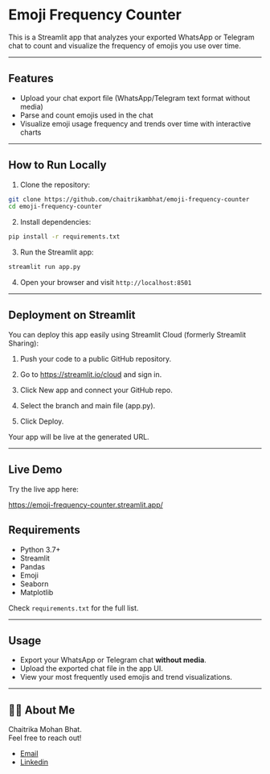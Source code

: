 
# Emoji Frequency Counter

This is a Streamlit app that analyzes your exported WhatsApp or Telegram chat to count and visualize the frequency of emojis you use over time.

---

## Features

- Upload your chat export file (WhatsApp/Telegram text format without media)
- Parse and count emojis used in the chat
- Visualize emoji usage frequency and trends over time with interactive charts

---

## How to Run Locally

1. Clone the repository:

```bash
git clone https://github.com/chaitrikambhat/emoji-frequency-counter
cd emoji-frequency-counter
```

2. Install dependencies:

```bash
pip install -r requirements.txt
```

3. Run the Streamlit app:

```bash
streamlit run app.py
```

4. Open your browser and visit `http://localhost:8501`

---

## Deployment on Streamlit

You can deploy this app easily using Streamlit Cloud (formerly Streamlit Sharing):

1. Push your code to a public GitHub repository.

2. Go to https://streamlit.io/cloud and sign in.

3. Click New app and connect your GitHub repo.

4. Select the branch and main file (app.py).

5. Click Deploy.

Your app will be live at the generated URL.

---

## Live Demo  

Try the live app here:

https://emoji-frequency-counter.streamlit.app/

## Requirements

- Python 3.7+
- Streamlit
- Pandas
- Emoji
- Seaborn
- Matplotlib

Check `requirements.txt` for the full list.

---

## Usage

- Export your WhatsApp or Telegram chat **without media**.
- Upload the exported chat file in the app UI.
- View your most frequently used emojis and trend visualizations.

---

## 🙋‍♀️ About Me

Chaitrika Mohan Bhat.   
Feel free to reach out!

- [Email](mailto:chaitrikambhat@gmail.com)
- [Linkedin](https://www.linkedin.com/in/chaitrika-m-bhat/)
